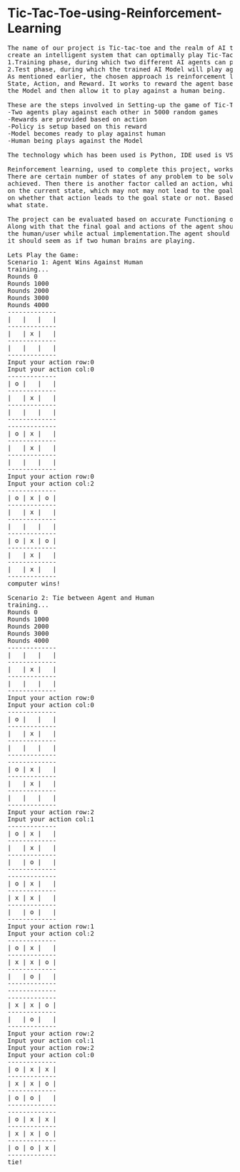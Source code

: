 # Tic-Tac-Toe-using-Reinforcement-Learning
<pre>
The name of our project is Tic-tac-toe and the realm of AI that it uses is reinforcement learning.The objective of our project is to 
create an intelligent system that can optimally play Tic-Tac-Toe using two phases which are as follows:
1.Training phase, during which two different AI agents can play against each other and 
2.Test phase, during which the trained AI Model will play against a human being.
As mentioned earlier, the chosen approach is reinforcement learning and the elements of any problem to be solved are as follows: 
State, Action, and Reward. It works to reward the agent based on the action it has taken on a state. Therefore, we will first train 
the Model and then allow it to play against a human being.

These are the steps involved in Setting-up the game of Tic-Tac-Toe: 
-Two agents play against each other in 5000 random games
-Rewards are provided based on action
-Policy is setup based on this reward
-Model becomes ready to play against human
-Human being plays against the Model

The technology which has been used is Python, IDE used is VS Code and the version Control is GitHub.

Reinforcement learning, used to complete this project, works in the following way: 
There are certain number of states of any problem to be solved. One of these states is the 'goal' state, which is to be ideally 
achieved. Then there is another factor called an action, which is taken over a state. The system is supposed to take an action 
on the current state, which may not may not lead to the goal state. While training, our system acts, and receives a reward based
on whether that action leads to the goal state or not. Based on these rewards, the system learns what actions should be taken on 
what state. 

The project can be evaluated based on accurate Functioning of AI agent without any failures during the game in a major way. 
Along with that the final goal and actions of the agent should be based on defeating the opponent agent while training and 
the human/user while actual implementation.The agent should be trained in such a way that while playing with a human player,
it should seem as if two human brains are playing.

Lets Play the Game:
Scenario 1: Agent Wins Against Human
training...
Rounds 0
Rounds 1000
Rounds 2000
Rounds 3000
Rounds 4000
-------------
|   |   |   | 
------------- 
|   | x |   |
-------------
|   |   |   |
-------------
Input your action row:0
Input your action col:0
-------------
| o |   |   |
-------------
|   | x |   |
-------------
|   |   |   |
-------------
-------------
| o | x |   |
-------------
|   | x |   |
-------------
|   |   |   |
-------------
Input your action row:0
Input your action col:2
-------------
| o | x | o |
-------------
|   | x |   |
-------------
|   |   |   |
-------------
| o | x | o |
-------------
|   | x |   |
-------------
|   | x |   |
-------------
computer wins!

Scenario 2: Tie between Agent and Human
training...
Rounds 0
Rounds 1000
Rounds 2000
Rounds 3000
Rounds 4000
-------------
|   |   |   |         
-------------
|   | x |   |         
-------------
|   |   |   |         
-------------
Input your action row:0
Input your action col:0
------------- 
| o |   |   | 
------------- 
|   | x |   | 
-------------
|   |   |   |
-------------
-------------
| o | x |   |
-------------
|   | x |   |
-------------
|   |   |   |
-------------
Input your action row:2
Input your action col:1
-------------
| o | x |   |
-------------
|   | x |   |
-------------
|   | o |   |
-------------
-------------
| o | x |   |
-------------
| x | x |   |
-------------
|   | o |   |
-------------
Input your action row:1
Input your action col:2
-------------
| o | x |   |
-------------
| x | x | o |
-------------
|   | o |   |
-------------
-------------
-------------
| x | x | o |
-------------
|   | o |   |
-------------
Input your action row:2
Input your action col:1
Input your action row:2
Input your action col:0
-------------
| o | x | x |
-------------
| x | x | o |
-------------
| o | o |   |
-------------
-------------
| o | x | x |
-------------
| x | x | o |
-------------
| o | o | x |
-------------
tie!
</pre>
